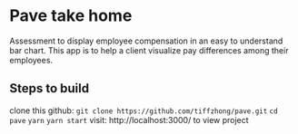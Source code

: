 # Pave take home
Assessment to display employee compensation in an easy to understand bar chart. This app is to help a client visualize pay differences among their employees.

## Steps to build
clone this github: `git clone https://github.com/tiffzhong/pave.git`
`cd pave`
`yarn`
`yarn start`
visit: http://localhost:3000/ to view project